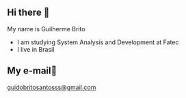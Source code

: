 ## Hi there 👋

My name is Guilherme Brito
- I am studying System Analysis and Development at Fatec
- I live in Brasil

## My e-mail📧
guidobritosantosss@gmail.com
<!--
**pedypowgui/pedypowgui** is a ✨ _special_ ✨ repository because its `README.md` (this file) appears on your GitHub profile.

Here are some ideas to get you started:

- 🔭 I’m currently working on ...
- 🌱 I’m currently learning ...
- 👯 I’m looking to collaborate on ...
- 🤔 I’m looking for help with ...
- 💬 Ask me about ...
- 📫 How to reach me: ...
- 😄 Pronouns: ...
- ⚡ Fun fact: ...
-->
